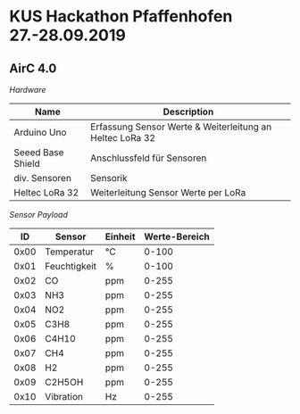 # KUS Hackathon Pfaffenhofen 27.-28.09.2019
## AirC 4.0

*Hardware*

| Name | Description |
| --- | --- |
| Arduino Uno | Erfassung Sensor Werte & Weiterleitung an Heltec LoRa 32 |
| Seeed Base Shield | Anschlussfeld für Sensoren |
| div. Sensoren | Sensorik |
| Heltec LoRa 32 | Weiterleitung Sensor Werte per LoRa |

*Sensor Payload*

| ID | Sensor | Einheit | Werte-Bereich |
| --- | --- | --- | --- |
| 0x00 | Temperatur | °C | 0-100 | 
| 0x01 | Feuchtigkeit | % | 0-100 | 
| 0x02 | CO | ppm | 0-255 | 
| 0x03 | NH3 | ppm | 0-255 | 
| 0x04 | NO2 | ppm | 0-255 | 
| 0x05 | C3H8 | ppm | 0-255 | 
| 0x06 | C4H10 | ppm | 0-255 | 
| 0x07 | CH4 | ppm | 0-255 | 
| 0x08 | H2 | ppm | 0-255 | 
| 0x09 | C2H5OH | ppm | 0-255 | 
| 0x10 | Vibration | Hz | 0-255 | 
